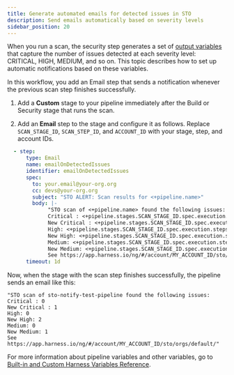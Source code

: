 ```yaml
---
title: Generate automated emails for detected issues in STO
description: Send emails automatically based on severity levels
sidebar_position: 20
---
```


When you run a scan, the security step generates a set of [output variables](/docs/security-testing-orchestration/get-started/key-concepts/output-variables) that capture the number of issues detected at each severity level: CRITICAL, HIGH, MEDIUM, and so on. This topic describes how to set up automatic notifications based on these variables. 

In this workflow, you add an Email step that sends a notification whenever the previous scan step finishes successfully. 

1. Add a **Custom** stage to your pipeline immediately after the Build or Security stage that runs the scan.

2. Add an **Email** step to the stage and configure it as follows. Replace `SCAN_STAGE_ID`, `SCAN_STEP_ID`, and `ACCOUNT_ID` with your stage, step, and account IDs. 

```yaml
  - step:
      type: Email
      name: emailOnDetectedIssues
      identifier: emailOnDetectedIssues
      spec:
        to: your.email@your-org.org
        cc: devs@your-org.org
        subject: "STO ALERT: Scan results for <+pipeline.name>"
        body: |- 
             "STO scan of <+pipeline.name> found the following issues:  <br>
             Critical : <+pipeline.stages.SCAN_STAGE_ID.spec.execution.steps.SCAN_STEP_ID.output.outputVariables.CRITICAL> <br>
             New Critical : <+pipeline.stages.SCAN_STAGE_ID.spec.execution.steps.SCAN_STEP_ID.output.outputVariables.NEW_CRITICAL> <br>
             High: <+pipeline.stages.SCAN_STAGE_ID.spec.execution.steps.SCAN_STEP_ID.output.outputVariables.HIGH> <br>
             New High: <+pipeline.stages.SCAN_STAGE_ID.spec.execution.steps.SCAN_STEP_ID.output.outputVariables.NEW_HIGH> <br>
             Medium: <+pipeline.stages.SCAN_STAGE_ID.spec.execution.steps.SCAN_STEP_ID.output.outputVariables.MEDIUM> <br>
             New Medium: <+pipeline.stages.SCAN_STAGE_ID.spec.execution.steps.SCAN_STEP_ID.output.outputVariables.NEW_MEDIUM> <br> 
             See https://app.harness.io/ng/#/account/MY_ACCOUNT_ID/sto/orgs/default/"
      timeout: 1d
```

Now, when the stage with the scan step finishes successfully, the pipeline sends an email like this:

```
"STO scan of sto-notify-test-pipeline found the following issues:
Critical : 0
New Critical : 1
High: 0
New High: 2
Medium: 0
New Medium: 1
See https://app.harness.io/ng/#/account/MY_ACCOUNT_ID/sto/orgs/default/"
```

For more information about pipeline variables and other variables, go to [Built-in and Custom Harness Variables Reference](/docs/platform/Variables-and-Expressions/harness-variables).